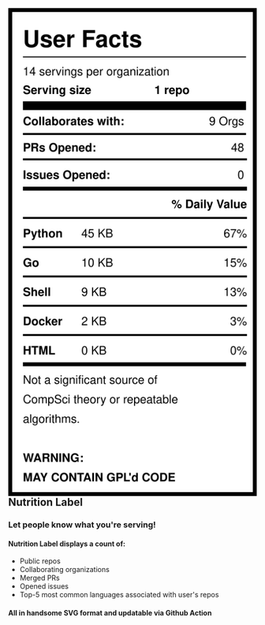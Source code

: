 <img src="https://raw.githubusercontent.com/lbonanomi/nutrition-label/main/label.svg" align="left" />

<h2>Nutrition Label</h2>
<h3>Let people know what you're serving!</h3>


<h4>Nutrition Label displays a count of:</h4>
<ul>
<li>Public repos</li>
<li>Collaborating organizations</li>
<li>Merged PRs</li>
<li>Opened issues</li>
<li>Top-5 most common languages associated with user's repos</li>
</ul>

<h4>All in handsome SVG format and updatable via Github Action</h4>
